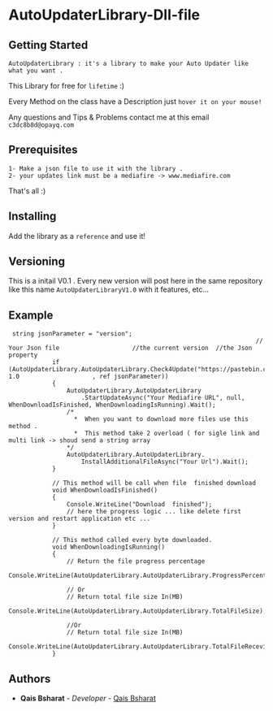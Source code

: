 # AutoUpdaterLibrary-Dll-file

## Getting Started
```AutoUpdaterLibrary : it's a library to make your Auto Updater like what you want .```

This Library for free for ```lifetime``` :)

Every Method on the class have a Description just ```hover it on your mouse!```

Any questions and Tips & Problems contact me at this email ```c3dc8b8d@opayq.com  ``` 

## Prerequisites
```
1- Make a json file to use it with the library .
2- your updates link must be a mediafire -> www.mediafire.com
```
That's all :)
## Installing
Add the library as a ```reference``` and use it!

## Versioning
This is a initail V0.1 .
Every new version will post here in the same repository like this name ```AutoUpdaterLibraryV1.0``` with it features, etc... 

## Example
```
 string jsonParameter = "version";      
                                                                    // Your Json file                    //the current version  //the Json property
            if (AutoUpdaterLibrary.AutoUpdaterLibrary.Check4Update("https://pastebin.com/raw/ZvF73qhu",  1.0                    , ref jsonParameter))
            {
                AutoUpdaterLibrary.AutoUpdaterLibrary
                    .StartUpdateAsync("Your Mediafire URL", null, WhenDownloadIsFinished, WhenDownloadingIsRunning).Wait();
                /* 
                  *  When you want to download more files use this method .
                  *  This method take 2 overload ( for sigle link and multi link -> shoud send a string array
                */
                AutoUpdaterLibrary.AutoUpdaterLibrary.
                    InstallAdditionalFileAsync("Your Url").Wait();
            }

            // This method will be call when file  finished download
            void WhenDownloadIsFinished()
            {
                Console.WriteLine("Download  finished");
                // here the progress logic ... like delete first version and restart application etc ...
            }

            // This method called every byte downloaded.
            void WhenDownloadingIsRunning()
            {
                // Return the file progress percentage 
                Console.WriteLine(AutoUpdaterLibrary.AutoUpdaterLibrary.ProgressPercentage);

                // Or
                // Return total file size In(MB)
                Console.WriteLine(AutoUpdaterLibrary.AutoUpdaterLibrary.TotalFileSize);

                //Or
                // Return total file size In(MB)
                Console.WriteLine(AutoUpdaterLibrary.AutoUpdaterLibrary.TotalFileRecevied);
            }
```
## Authors
* **Qais Bsharat** - *Developer* - [Qais Bsharat](https://github.com/Darkstone2)
